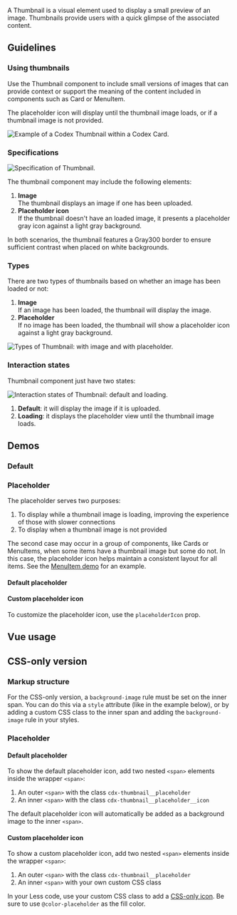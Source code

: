 <script setup>
import { CdxThumbnail } from '@wikimedia/codex';
import ThumbnailDefault from '@/../component-demos/thumbnail/examples/ThumbnailDefault.vue';
import ThumbnailCustomIcon from '@/../component-demos/thumbnail/examples/ThumbnailCustomIcon.vue';
</script>

A Thumbnail is a visual element used to display a small preview of an image. Thumbnails provide
users with a quick glimpse of the associated content.

## Guidelines

### Using thumbnails
Use the Thumbnail component to include small versions of images that can provide
context or support the meaning of the content included in components such as
Card or MenuItem.

The placeholder icon will display until the thumbnail image loads, or if a
thumbnail image is not provided.

![Example of a Codex Thumbnail within a Codex Card.](../../assets/components/thumbnail-using.svg)

### Specifications

![Specification of Thumbnail.](../../assets/components/thumbnail-specifications.svg)

The thumbnail component may include the following elements:
1. **Image**<br>The thumbnail displays an image if one has been uploaded.
2. **Placeholder icon**<br>If the thumbnail doesn't have an loaded image, it presents a placeholder gray icon against a light gray background.

In both scenarios, the thumbnail features a Gray300 border to ensure sufficient
contrast when placed on white backgrounds.

### Types
There are two types of thumbnails based on whether an image has been loaded or not:
1. **Image**<br>If an image has been loaded, the thumbnail will display the image.
2. **Placeholder**<br>If no image has been loaded, the thumbnail will show a placeholder icon against a light gray background.

![Types of Thumbnail: with image and with placeholder.](../../assets/components/thumbnail-types.svg)

### Interaction states
Thumbnail component just have two states:

![Interaction states of Thumbnail: default and loading.](../../assets/components/thumbnail-interaction-states.svg)

1. **Default**: it will display the image if it is uploaded.
2. **Loading**: it displays the placeholder view until the thumbnail image loads.


## Demos

### Default

<cdx-demo-wrapper :force-controls="true">
<template v-slot:demo>
	<thumbnail-default />
</template>

<template v-slot:code>

:::code-group

<<< @/../component-demos/thumbnail/examples/ThumbnailDefault.vue [NPM]

<<< @/../component-demos/thumbnail/examples-mw/ThumbnailDefault.vue [MediaWiki]

:::

</template>
</cdx-demo-wrapper>

### Placeholder

The placeholder serves two purposes:

1. To display while a thumbnail image is loading, improving the experience of those with slower
   connections
2. To display when a thumbnail image is not provided

The second case may occur in a group of components, like Cards or MenuItems, when some items have a
thumbnail image but some do not. In this case, the placeholder icon helps maintain a consistent
layout for all items. See the [MenuItem demo](./menu-item.html#within-a-list) for an example.

#### Default placeholder

<cdx-demo-wrapper>
<template v-slot:demo>
	<cdx-thumbnail :thumbnail="null" />
</template>

<template v-slot:code>

```vue-html
<cdx-thumbnail :thumbnail="null" />
```

</template>
</cdx-demo-wrapper>

#### Custom placeholder icon

To customize the placeholder icon, use the `placeholderIcon` prop.

<cdx-demo-wrapper>
<template v-slot:demo>
	<thumbnail-custom-icon />
</template>

<template v-slot:code>

:::code-group

<<< @/../component-demos/thumbnail/examples/ThumbnailCustomIcon.vue [NPM]

<<< @/../component-demos/thumbnail/examples-mw/ThumbnailCustomIcon.vue [MediaWiki]

:::

</template>
</cdx-demo-wrapper>

## Vue usage

## CSS-only version

### Markup structure

For the CSS-only version, a `background-image` rule must be set on the inner span. You can do this
via a `style` attribute (like in the example below), or by adding a custom CSS class to the inner
span and adding the `background-image` rule in your styles.

<cdx-demo-wrapper>
<template v-slot:demo>
	<!-- Wrapper <span>. -->
	<span class="cdx-thumbnail">
		<!-- Image span. -->
		<span class="cdx-thumbnail__image" style="background-image: url( https://upload.wikimedia.org/wikipedia/commons/thumb/2/21/64_365_Color_Macro_%285498808099%29.jpg/200px-64_365_Color_Macro_%285498808099%29.jpg );"></span>
	</span>
</template>
<template v-slot:code>

```html
<!-- Wrapper <span>. -->
<span class="cdx-thumbnail">
	<!-- Image span. -->
	<span class="cdx-thumbnail__image" style="background-image: url( https://upload.wikimedia.org/wikipedia/commons/thumb/2/21/64_365_Color_Macro_%285498808099%29.jpg/200px-64_365_Color_Macro_%285498808099%29.jpg );"></span>
</span>
```

</template>
</cdx-demo-wrapper>

### Placeholder

#### Default placeholder

To show the default placeholder icon, add two nested `<span>` elements inside the wrapper `<span>`:
1. An outer `<span>` with the class `cdx-thumbnail__placeholder`
2. An inner `<span>` with the class `cdx-thumbnail__placeholder__icon`

The default placeholder icon will automatically be added as a background image to the inner
`<span>`.

<cdx-demo-wrapper>
<template v-slot:demo>
	<span class="cdx-thumbnail">
		<span class="cdx-thumbnail__placeholder">
			<span class="cdx-thumbnail__placeholder__icon"></span>
		</span>
	</span>
</template>
<template v-slot:code>

```html
<span class="cdx-thumbnail">
	<span class="cdx-thumbnail__placeholder">
		<span class="cdx-thumbnail__placeholder__icon"></span>
	</span>
</span>
```

</template>
</cdx-demo-wrapper>

#### Custom placeholder icon

To show a custom placeholder icon, add two nested `<span>` elements inside the wrapper `<span>`:
1. An outer `<span>` with the class `cdx-thumbnail__placeholder`
2. An inner `<span>` with your own custom CSS class

In your Less code, use your custom CSS class to add a [CSS-only icon](./icon.md#css-only-version).
Be sure to use `@color-placeholder` as the fill color.

<cdx-demo-wrapper>
<template v-slot:demo>
	<span class="cdx-thumbnail">
		<span class="cdx-thumbnail__placeholder">
			<span class="cdx-demo-css-icon--article"></span>
		</span>
	</span>
</template>
<template v-slot:code>

```html
<span class="cdx-thumbnail">
	<span class="cdx-thumbnail__placeholder">
		<span class="cdx-demo-css-icon--article"></span>
	</span>
</span>
```

:::code-group

```less [NPM]
// Note: you must import the design tokens before importing the css-icon mixin
@import ( reference ) '@wikimedia/codex-design-tokens/theme-wikimedia-ui.less';
@import ( reference ) '@wikimedia/codex/mixins/css-icon.less';

.cdx-demo-css-icon--article {
	.cdx-mixin-css-icon( @cdx-icon-article, @color-placeholder );
}
```

```less [MediaWiki]
@import 'mediawiki.skin.variables.less';

.cdx-demo-css-icon--article {
	.cdx-mixin-css-icon( @cdx-icon-article, @color-placeholder );
}
```

:::

</template>
</cdx-demo-wrapper>

<style lang="less">
@import ( reference ) '@wikimedia/codex-design-tokens/theme-wikimedia-ui.less';
@import ( reference ) '@wikimedia/codex/mixins/css-icon.less';

.cdx-demo-css-icon--article {
	.cdx-mixin-css-icon( @cdx-icon-article, @color-placeholder );
}
</style>
